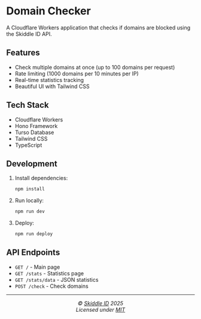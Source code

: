 # Domain Checker

A Cloudflare Workers application that checks if domains are blocked using the Skiddle ID API.

## Features

- Check multiple domains at once (up to 100 domains per request)
- Rate limiting (1000 domains per 10 minutes per IP)
- Real-time statistics tracking
- Beautiful UI with Tailwind CSS

## Tech Stack

- Cloudflare Workers
- Hono Framework
- Turso Database
- Tailwind CSS
- TypeScript

## Development

1. Install dependencies:
   ```bash
   npm install
   ```

2. Run locally:
   ```bash
   npm run dev
   ```

3. Deploy:
   ```bash
   npm run deploy
   ```

## API Endpoints

- `GET /` - Main page
- `GET /stats` - Statistics page
- `GET /stats/data` - JSON statistics
- `POST /check` - Check domains

---
<!-- License + Copyright -->
<p  align="center">
  <i>© <a href="https://skiddle.id">Skiddle ID</a> 2025</i><br>
  <i>Licensed under <a href="https://gist.github.com/arcestia/dc2bef037daf25773cb972b69d22be09">MIT</a></i>
</p>
